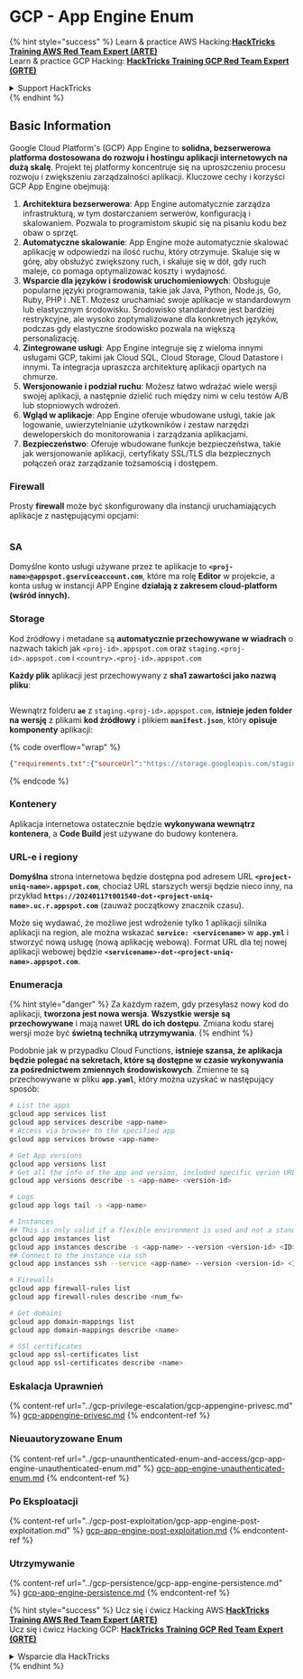 # GCP - App Engine Enum

{% hint style="success" %}
Learn & practice AWS Hacking:<img src="../../../.gitbook/assets/image (1).png" alt="" data-size="line">[**HackTricks Training AWS Red Team Expert (ARTE)**](https://training.hacktricks.xyz/courses/arte)<img src="../../../.gitbook/assets/image (1).png" alt="" data-size="line">\
Learn & practice GCP Hacking: <img src="../../../.gitbook/assets/image (2).png" alt="" data-size="line">[**HackTricks Training GCP Red Team Expert (GRTE)**<img src="../../../.gitbook/assets/image (2).png" alt="" data-size="line">](https://training.hacktricks.xyz/courses/grte)

<details>

<summary>Support HackTricks</summary>

* Check the [**subscription plans**](https://github.com/sponsors/carlospolop)!
* **Join the** 💬 [**Discord group**](https://discord.gg/hRep4RUj7f) or the [**telegram group**](https://t.me/peass) or **follow** us on **Twitter** 🐦 [**@hacktricks\_live**](https://twitter.com/hacktricks\_live)**.**
* **Share hacking tricks by submitting PRs to the** [**HackTricks**](https://github.com/carlospolop/hacktricks) and [**HackTricks Cloud**](https://github.com/carlospolop/hacktricks-cloud) github repos.

</details>
{% endhint %}

## Basic Information <a href="#reviewing-app-engine-configurations" id="reviewing-app-engine-configurations"></a>

Google Cloud Platform's (GCP) App Engine to **solidna, bezserwerowa platforma dostosowana do rozwoju i hostingu aplikacji internetowych na dużą skalę**. Projekt tej platformy koncentruje się na uproszczeniu procesu rozwoju i zwiększeniu zarządzalności aplikacji. Kluczowe cechy i korzyści GCP App Engine obejmują:

1. **Architektura bezserwerowa**: App Engine automatycznie zarządza infrastrukturą, w tym dostarczaniem serwerów, konfiguracją i skalowaniem. Pozwala to programistom skupić się na pisaniu kodu bez obaw o sprzęt.
2. **Automatyczne skalowanie**: App Engine może automatycznie skalować aplikację w odpowiedzi na ilość ruchu, który otrzymuje. Skaluje się w górę, aby obsłużyć zwiększony ruch, i skaluje się w dół, gdy ruch maleje, co pomaga optymalizować koszty i wydajność.
3. **Wsparcie dla języków i środowisk uruchomieniowych**: Obsługuje popularne języki programowania, takie jak Java, Python, Node.js, Go, Ruby, PHP i .NET. Możesz uruchamiać swoje aplikacje w standardowym lub elastycznym środowisku. Środowisko standardowe jest bardziej restrykcyjne, ale wysoko zoptymalizowane dla konkretnych języków, podczas gdy elastyczne środowisko pozwala na większą personalizację.
4. **Zintegrowane usługi**: App Engine integruje się z wieloma innymi usługami GCP, takimi jak Cloud SQL, Cloud Storage, Cloud Datastore i innymi. Ta integracja upraszcza architekturę aplikacji opartych na chmurze.
5. **Wersjonowanie i podział ruchu**: Możesz łatwo wdrażać wiele wersji swojej aplikacji, a następnie dzielić ruch między nimi w celu testów A/B lub stopniowych wdrożeń.
6. **Wgląd w aplikacje**: App Engine oferuje wbudowane usługi, takie jak logowanie, uwierzytelnianie użytkowników i zestaw narzędzi deweloperskich do monitorowania i zarządzania aplikacjami.
7. **Bezpieczeństwo**: Oferuje wbudowane funkcje bezpieczeństwa, takie jak wersjonowanie aplikacji, certyfikaty SSL/TLS dla bezpiecznych połączeń oraz zarządzanie tożsamością i dostępem.

### Firewall

Prosty **firewall** może być skonfigurowany dla instancji uruchamiających aplikacje z następującymi opcjami:

<figure><img src="../../../.gitbook/assets/image (246).png" alt=""><figcaption></figcaption></figure>

### SA

Domyślne konto usługi używane przez te aplikacje to **`<proj-name>@appspot.gserviceaccount.com`**, które ma rolę **Editor** w projekcie, a konta usług w instancji APP Engine **działają z zakresem cloud-platform (wśród innych).**

### Storage

Kod źródłowy i metadane są **automatycznie przechowywane w wiadrach** o nazwach takich jak `<proj-id>.appspot.com` oraz `staging.<proj-id>.appspot.com` i `<country>.<proj-id>.appspot.com`

**Każdy plik** aplikacji jest przechowywany z **sha1 zawartości jako nazwą pliku**:

<figure><img src="../../../.gitbook/assets/image (82).png" alt=""><figcaption></figcaption></figure>

Wewnątrz folderu **`ae`** z `staging.<proj-id>.appspot.com`, **istnieje jeden folder na wersję** z plikami **kod źródłowy** i plikiem **`manifest.json`**, który **opisuje komponenty** aplikacji:

{% code overflow="wrap" %}
```json
{"requirements.txt":{"sourceUrl":"https://storage.googleapis.com/staging.onboarding-host-98efbf97812843.appspot.com/a270eedcbe2672c841251022b7105d340129d108","sha1Sum":"a270eedc_be2672c8_41251022_b7105d34_0129d108"},"main_test.py":{"sourceUrl":"https://storage.googleapis.com/staging.onboarding-host-98efbf97812843.appspot.com/0ca32fd70c953af94d02d8a36679153881943f32","sha1Sum":"0ca32fd7_0c953af9_4d02d8a ...
```
{% endcode %}

### Kontenery

Aplikacja internetowa ostatecznie będzie **wykonywana wewnątrz kontenera**, a **Code Build** jest używane do budowy kontenera.

### URL-e i regiony

**Domyślna** strona internetowa będzie dostępna pod adresem URL **`<project-uniq-name>.appspot.com`**, chociaż URL starszych wersji będzie nieco inny, na przykład **`https://20240117t001540-dot-<project-uniq-name>.uc.r.appspot.com`** (zauważ początkowy znacznik czasu).

Może się wydawać, że możliwe jest wdrożenie tylko 1 aplikacji silnika aplikacji na region, ale można wskazać **`service: <servicename>`** w **`app.yml`** i stworzyć nową usługę (nową aplikację webową). Format URL dla tej nowej aplikacji webowej będzie **`<servicename>-dot-<project-uniq-name>.appspot.com`**.

### Enumeracja

{% hint style="danger" %}
Za każdym razem, gdy przesyłasz nowy kod do aplikacji, **tworzona jest nowa wersja**. **Wszystkie wersje są przechowywane** i mają nawet **URL do ich dostępu**. Zmiana kodu starej wersji może być **świetną techniką utrzymywania**.
{% endhint %}

Podobnie jak w przypadku Cloud Functions, **istnieje szansa, że aplikacja będzie polegać na sekretach, które są dostępne w czasie wykonywania za pośrednictwem zmiennych środowiskowych**. Zmienne te są przechowywane w pliku **`app.yaml`**, który można uzyskać w następujący sposób:
```bash
# List the apps
gcloud app services list
gcloud app services describe <app-name>
# Access via browser to the specified app
gcloud app services browse <app-name>

# Get App versions
gcloud app versions list
# Get all the info of the app and version, included specific verion URL and the env
gcloud app versions describe -s <app-name> <version-id>

# Logs
gcloud app logs tail -s <app-name>

# Instances
## This is only valid if a flexible environment is used and not a standard one
gcloud app instances list
gcloud app instances describe -s <app-name> --version <version-id> <ID>
## Connect to the instance via ssh
gcloud app instances ssh --service <app-name> --version <version-id> <ID>

# Firewalls
gcloud app firewall-rules list
gcloud app firewall-rules describe <num_fw>

# Get domains
gcloud app domain-mappings list
gcloud app domain-mappings describe <name>

# SSl certificates
gcloud app ssl-certificates list
gcloud app ssl-certificates describe <name>
```
### Eskalacja Uprawnień

{% content-ref url="../gcp-privilege-escalation/gcp-appengine-privesc.md" %}
[gcp-appengine-privesc.md](../gcp-privilege-escalation/gcp-appengine-privesc.md)
{% endcontent-ref %}

### Nieuautoryzowane Enum

{% content-ref url="../gcp-unaunthenticated-enum-and-access/gcp-app-engine-unauthenticated-enum.md" %}
[gcp-app-engine-unauthenticated-enum.md](../gcp-unaunthenticated-enum-and-access/gcp-app-engine-unauthenticated-enum.md)
{% endcontent-ref %}

### Po Eksploatacji

{% content-ref url="../gcp-post-exploitation/gcp-app-engine-post-exploitation.md" %}
[gcp-app-engine-post-exploitation.md](../gcp-post-exploitation/gcp-app-engine-post-exploitation.md)
{% endcontent-ref %}

### Utrzymywanie

{% content-ref url="../gcp-persistence/gcp-app-engine-persistence.md" %}
[gcp-app-engine-persistence.md](../gcp-persistence/gcp-app-engine-persistence.md)
{% endcontent-ref %}

{% hint style="success" %}
Ucz się i ćwicz Hacking AWS:<img src="../../../.gitbook/assets/image (1).png" alt="" data-size="line">[**HackTricks Training AWS Red Team Expert (ARTE)**](https://training.hacktricks.xyz/courses/arte)<img src="../../../.gitbook/assets/image (1).png" alt="" data-size="line">\
Ucz się i ćwicz Hacking GCP: <img src="../../../.gitbook/assets/image (2).png" alt="" data-size="line">[**HackTricks Training GCP Red Team Expert (GRTE)**<img src="../../../.gitbook/assets/image (2).png" alt="" data-size="line">](https://training.hacktricks.xyz/courses/grte)

<details>

<summary>Wsparcie dla HackTricks</summary>

* Sprawdź [**plany subskrypcyjne**](https://github.com/sponsors/carlospolop)!
* **Dołącz do** 💬 [**grupy Discord**](https://discord.gg/hRep4RUj7f) lub [**grupy telegramowej**](https://t.me/peass) lub **śledź** nas na **Twitterze** 🐦 [**@hacktricks\_live**](https://twitter.com/hacktricks\_live)**.**
* **Dziel się trikami hackingowymi, przesyłając PR-y do** [**HackTricks**](https://github.com/carlospolop/hacktricks) i [**HackTricks Cloud**](https://github.com/carlospolop/hacktricks-cloud) repozytoriów github.

</details>
{% endhint %}
